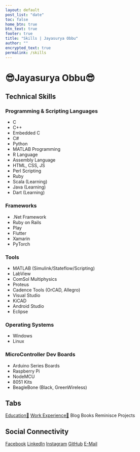 ```yaml
---
layout: default
post_list: "date"
toc: false
home_btn: true
btn_text: true
footer: true
title: "Skills | Jayasurya Obbu"
author: ""
encrypted_text: true
permalink: /skills
---
```


# **😎Jayasurya Obbu😎**

## Technical Skills

### Programming & Scripting Languages

+ C
+ C++
+ Embedded C
+ C#
+ Python
+ MATLAB Programming
+ R Language
+ Assembly Language
+ HTML, CSS, JS
+ Perl Scripting
+ Ruby
+ Scala (Learning)
+ Java (Learning)
+ Dart (Learning)

### Frameworks

+ .Net Framework
+ Ruby on Rails
+ Play
+ Flutter
+ Xamarin
+ PyTorch

### Tools

+ MATLAB (Simulink/Stateflow/Scripting)
+ LabView
+ ComSol Multiphysics
+ Proteus
+ Cadence Tools (OrCAD, Allegro)
+ Visual Studio
+ KiCAD
+ Android Studio
+ Eclipse

### Operating Systems

+ Windows
+ Linux

### MicroController Dev Boards

+ Arduino Series Boards
+ Raspberry Pi
+ NodeMCU
+ 8051 Kits
+ BeagleBone (Black, GreenWireless)

## Tabs

[Education🧮](education.md) [Work Experience💼](work-experience.md) Blog Books Reminisce Projects

## Social Connectivity

[Facebook](https://www.facebook.com/jayasurya.obbu/) [LinkedIn](https://www.linkedin.com/in/jayasurya-obbu/) [Instagram](https://www.instagram.com/mr__circuit/) [GitHub](https://github.com/mr-circuit) [E-Mail]( mailto:hello@jayasurya.me) 